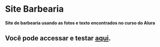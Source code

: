 # Site Barbearia
#### Site de barbearia usando as fotos e texto encontrados no curso do Alura
## Você pode accessar e testar [aqui](https://guilherme-coder.github.io/Site-Barbearia/).
